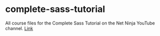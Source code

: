 # complete-sass-tutorial
All course files for the Complete Sass Tutorial on the Net Ninja YouTube channel. [Link](https://www.youtube.com/watch?v=St5B7hnMLjg)
